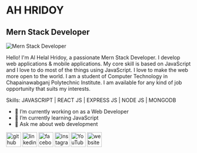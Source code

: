 # AH HRIDOY 
## Mern Stack Developer 
![Mern Stack Developer](https://pbs.twimg.com/profile_banners/903084116580511744/1638019156/1500x500)

Hello! I'm Al Helal Hridoy, a passionate Mern Stack Developer. I develop web applications & mobile applications. My core skill is based on JavaScript and I love to do most of the things using JavaScript. I love to make the web more open to the world. I am a student of Computer Technology in Chapainawabganj Polytechnic Institute. I am available for any kind of job opportunity that suits my interests.

Skills: JAVASCRIPT | REACT JS | EXPRESS JS | NODE JS | MONGODB

- 🔭 I’m currently working on as a Web Developer 
- 🌱 I’m currently learning JavaScript 
- 💬 Ask me about web development 


[<img src='https://cdn.jsdelivr.net/npm/simple-icons@3.0.1/icons/github.svg' alt='github' height='40'>](https://github.com/https://github.com/ahhridoy)  [<img src='https://cdn.jsdelivr.net/npm/simple-icons@3.0.1/icons/linkedin.svg' alt='linkedin' height='40'>](https://www.linkedin.com/in/https://www.linkedin.com/in/ahhridoyy//)  [<img src='https://cdn.jsdelivr.net/npm/simple-icons@3.0.1/icons/facebook.svg' alt='facebook' height='40'>](https://www.facebook.com/https://facebook.com/ahhridoyy1)  [<img src='https://cdn.jsdelivr.net/npm/simple-icons@3.0.1/icons/instagram.svg' alt='instagram' height='40'>](https://www.instagram.com/https://instagram.com/ahhridoyy/)  [<img src='https://cdn.jsdelivr.net/npm/simple-icons@3.0.1/icons/youtube.svg' alt='YouTube' height='40'>](https://www.youtube.com/channel/https://youtube.com/juniorhridoyofficial)  [<img src='https://cdn.jsdelivr.net/npm/simple-icons@3.0.1/icons/icloud.svg' alt='website' height='40'>](https://hridoy-portfolio.web.app)  
